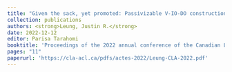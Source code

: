 ```yaml
---
title: "Given the sack, yet promoted: Passivizable V-IO-DO constructions in Cantonese"
collection: publications
authors: <strong>Leung, Justin R.</strong>
date: 2022-12-12
editor: Parisa Tarahomi
booktitle: 'Proceedings of the 2022 annual conference of the Canadian Linguistic Association'
pages: "11"
paperurl: 'https://cla-acl.ca/pdfs/actes-2022/Leung-CLA-2022.pdf'
---
```

